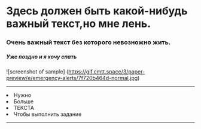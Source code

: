 # Здесь должен быть какой-нибудь важный текст,но мне лень.
### Очень важный текст без которого невозножно жить.
##### Уже поздно и я хочу спать
![screenshot of sample] (https://gif.cmtt.space/3/paper-preview/e/emergency-alerts/7f720b464d-normal.jpg)
<hr>
<li> Нужно
<li> Больше
<li> ТЕКСТА
<li> Чтобы выполнить задание
<hr>
